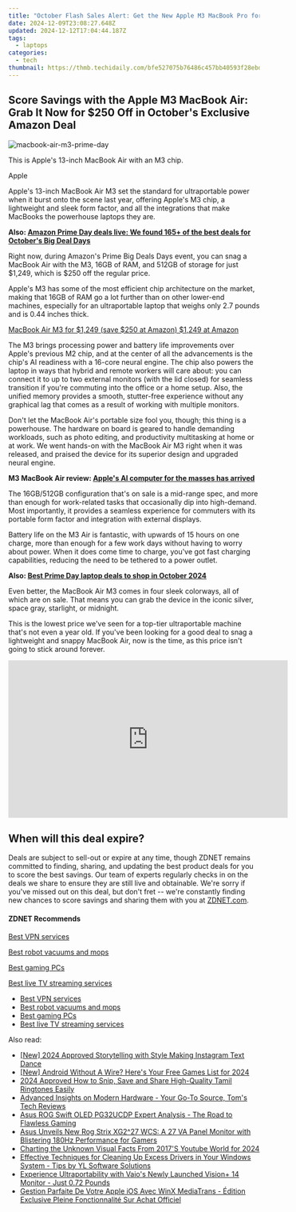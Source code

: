 ```yaml
---
title: "October Flash Sales Alert: Get the New Apple M3 MacBook Pro for Less – Save Up To 250 Bucks!"
date: 2024-12-09T23:08:27.648Z
updated: 2024-12-12T17:04:44.187Z
tags:
  - laptops
categories:
  - tech
thumbnail: https://thmb.techidaily.com/bfe527075b76486c457bb40593f28ebdf4420fa39a7d079da9e7faa5dde71ba1.jpg
---
```


## Score Savings with the Apple M3 MacBook Air: Grab It Now for $250 Off in October's Exclusive Amazon Deal

![macbook-air-m3-prime-day](https://www.zdnet.com/a/img/resize/04cec3e952878abb16dcd5f03c5f2b9332961ebf/2024/10/08/97825fc7-9897-49a6-91c5-87fdc837e739/macbook-air-m3-prime-day.jpg?auto=webp&width=1280)

This is Apple's 13-inch MacBook Air with an M3 chip.

Apple

Apple's 13-inch MacBook Air M3 set the standard for ultraportable power when it burst onto the scene last year, offering Apple's M3 chip, a lightweight and sleek form factor, and all the integrations that make MacBooks the powerhouse laptops they are. 

**Also: [Amazon Prime Day deals live: We found 165+ of the best deals for October's Big Deal Days](https://www.zdnet.com/article/best-amazon-prime-day-deals-2024-10-08/)**

Right now, during Amazon's Prime Big Deals Days event, you can snag a MacBook Air with the M3, 16GB of RAM, and 512GB of storage for just $1,249, which is $250 off the regular price. 

Apple's M3 has some of the most efficient chip architecture on the market, making that 16GB of RAM go a lot further than on other lower-end machines, especially for an ultraportable laptop that weighs only 2.7 pounds and is 0.44 inches thick. 

[MacBook Air M3 for $1,249 (save $250 at Amazon) $1,249 at Amazon](https://buy.geni.us/Proxy.ashx?TSID=368250&GR%5FURL=https%3A%2F%2Fwww.amazon.com%2FApple-2024-MacBook-13-inch-Laptop%2Fdp%2FB0CX24BNQC%3Ftag%3Dzd-buy-button-20%26ascsubtag%3D%5F%5FCOM%5FCLICK%5FID%5F%5F%7C9818ec87-bd91-490f-baf5-f46fe05e5094%7Cdtp&dtb=1)

The M3 brings processing power and battery life improvements over Apple's previous M2 chip, and at the center of all the advancements is the chip's AI readiness with a 16-core neural engine. The chip also powers the laptop in ways that hybrid and remote workers will care about: you can connect it to up to two external monitors (with the lid closed) for seamless transition if you're commuting into the office or a home setup. Also, the unified memory provides a smooth, stutter-free experience without any graphical lag that comes as a result of working with multiple monitors.

Don't let the MacBook Air's portable size fool you, though; this thing is a powerhouse. The hardware on board is geared to handle demanding workloads, such as photo editing, and productivity multitasking at home or at work. We went hands-on with the MacBook Air M3 right when it was released, and praised the device for its superior design and upgraded neural engine. 

**M3 MacBook Air review: [Apple's AI computer for the masses has arrived](https://www.zdnet.com/article/m3-macbook-air-review/)**

The 16GB/512GB configuration that's on sale is a mid-range spec, and more than enough for work-related tasks that occasionally dip into high-demand. Most importantly, it provides a seamless experience for commuters with its portable form factor and integration with external displays. 

Battery life on the M3 Air is fantastic, with upwards of 15 hours on one charge, more than enough for a few work days without having to worry about power. When it does come time to charge, you've got fast charging capabilities, reducing the need to be tethered to a power outlet.

**Also: [Best Prime Day laptop deals to shop in October 2024](https://www.zdnet.com/article/best-prime-day-laptop-deals-2024-10-08/)**

Even better, the MacBook Air M3 comes in four sleek colorways, all of which are on sale. That means you can grab the device in the iconic silver, space gray, starlight, or midnight. 

This is the lowest price we've seen for a top-tier ultraportable machine that's not even a year old. If you've been looking for a good deal to snag a lightweight and snappy MacBook Air, now is the time, as this price isn't going to stick around forever.

<!-- affiliate ads begin -->
<iframe width="560" height="315" src="https://www.youtube.com/embed/w7c5EHp-GDw?si=UTw7lZR0wTmRjp8W" title="YouTube video player" frameborder="0" allow="accelerometer; autoplay; clipboard-write; encrypted-media; gyroscope; picture-in-picture; web-share" referrerpolicy="strict-origin-when-cross-origin" allowfullscreen></iframe>
<!-- affiliate ads end -->

## When will this deal expire?

Deals are subject to sell-out or expire at any time, though ZDNET remains committed to finding, sharing, and updating the best product deals for you to score the best savings. Our team of experts regularly checks in on the deals we share to ensure they are still live and obtainable. We're sorry if you've missed out on this deal, but don't fret -- we're constantly finding new chances to score savings and sharing them with you at [ZDNET.com](https://www.zdnet.com/). 

#### **ZDNET** Recommends

[Best VPN services](https://www.zdnet.com/article/best-vpn/ "Best VPN services")

[Best robot vacuums and mops](https://www.zdnet.com/article/best-robot-vacuum-mop/ "Best robot vacuums and mops")

[Best gaming PCs](https://www.zdnet.com/article/best-gaming-pc/ "Best gaming PCs")

[Best live TV streaming services](https://www.zdnet.com/article/best-live-tv-streaming-service/ "Best live TV streaming services")

* [Best VPN services](https://www.zdnet.com/article/best-vpn/ "Best VPN services")
* [Best robot vacuums and mops](https://www.zdnet.com/article/best-robot-vacuum-mop/ "Best robot vacuums and mops")
* [Best gaming PCs](https://www.zdnet.com/article/best-gaming-pc/ "Best gaming PCs")
* [Best live TV streaming services](https://www.zdnet.com/article/best-live-tv-streaming-service/ "Best live TV streaming services")

<ins class="adsbygoogle"
     style="display:block"
     data-ad-format="autorelaxed"
     data-ad-client="ca-pub-7571918770474297"
     data-ad-slot="1223367746"></ins>

<ins class="adsbygoogle"
     style="display:block"
     data-ad-client="ca-pub-7571918770474297"
     data-ad-slot="8358498916"
     data-ad-format="auto"
     data-full-width-responsive="true"></ins>

<span class="atpl-alsoreadstyle">Also read:</span>
<div><ul>
<li><a href="https://fox-links.techidaily.com/new-2024-approved-storytelling-with-style-making-instagram-text-dance/"><u>[New] 2024 Approved Storytelling with Style Making Instagram Text Dance</u></a></li>
<li><a href="https://screen-video-capture.techidaily.com/new-android-without-a-wire-heres-your-free-games-list-for-2024/"><u>[New] Android Without A Wire? Here's Your Free Games List for 2024</u></a></li>
<li><a href="https://some-techniques.techidaily.com/2024-approved-how-to-snip-save-and-share-high-quality-tamil-ringtones-easily/"><u>2024 Approved How to Snip, Save and Share High-Quality Tamil Ringtones Easily</u></a></li>
<li><a href="https://hardware-reviews.techidaily.com/advanced-insights-on-modern-hardware-your-go-to-source-toms-tech-reviews/"><u>Advanced Insights on Modern Hardware - Your Go-To Source, Tom's Tech Reviews</u></a></li>
<li><a href="https://hardware-reviews.techidaily.com/asus-rog-swift-oled-pg32ucdp-expert-analysis-the-road-to-flawless-gaming/"><u>Asus ROG Swift OLED PG32UCDP Expert Analysis - The Road to Flawless Gaming</u></a></li>
<li><a href="https://hardware-reviews.techidaily.com/asus-unveils-new-rog-strix-xg227-wcs-a-27-va-panel-monitor-with-blistering-180hz-performance-for-gamers/"><u>Asus Unveils New Rog Strix XG2^27 WCS: A 27 VA Panel Monitor with Blistering 180Hz Performance for Gamers</u></a></li>
<li><a href="https://youtube-sure.techidaily.com/ing-the-unknown-visual-facts-from-2017s-youtube-world-for-2024/"><u>Charting the Unknown Visual Facts From 2017'S Youtube World for 2024</u></a></li>
<li><a href="https://win-help.techidaily.com/effective-techniques-for-cleaning-up-excess-drivers-in-your-windows-system-tips-by-yl-software-solutions/"><u>Effective Techniques for Cleaning Up Excess Drivers in Your Windows System - Tips by YL Software Solutions</u></a></li>
<li><a href="https://hardware-reviews.techidaily.com/1723862824795-experience-ultraportability-with-vaios-newly-launched-visionplus-14-monitor-just-072-pounds/"><u>Experience Ultraportability with Vaio's Newly Launched Vision+ 14 Monitor - Just 0.72 Pounds</u></a></li>
<li><a href="https://vp-tips.techidaily.com/gestion-parfaite-de-votre-apple-ios-avec-winx-mediatrans-edition-exclusive-pleine-fonctionnalite-sur-achat-officiel/"><u>Gestion Parfaite De Votre Apple iOS Avec WinX MediaTrans - Édition Exclusive Pleine Fonctionnalité Sur Achat Officiel</u></a></li>
</ul></div>

